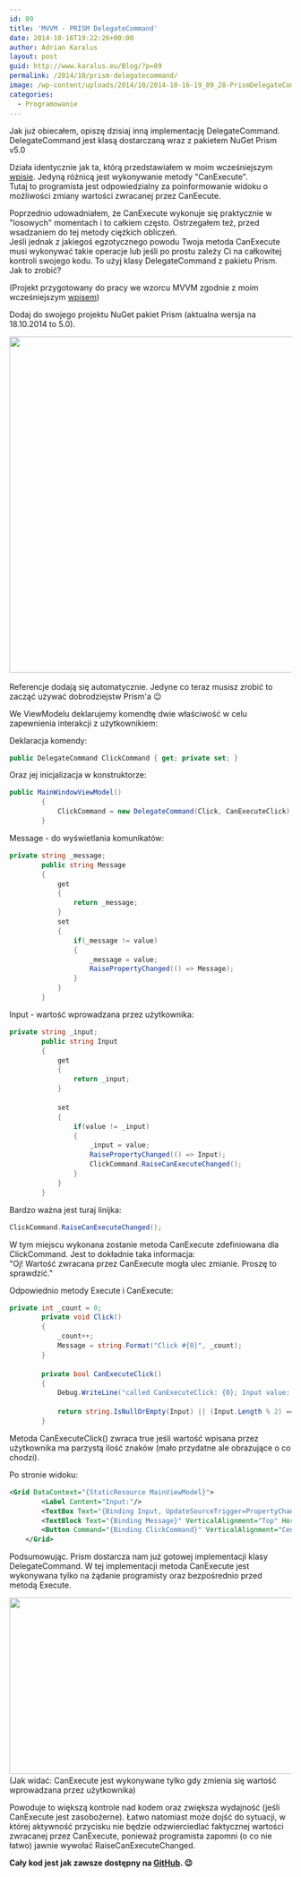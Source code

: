 ```yaml
---
id: 89
title: 'MVVM - PRISM DelegateCommand'
date: 2014-10-16T19:22:26+00:00
author: Adrian Karalus
layout: post
guid: http://www.karalus.eu/Blog/?p=89
permalink: /2014/10/prism-delegatecommand/
image: /wp-content/uploads/2014/10/2014-10-16-19_09_28-PrismDelegateCommand-Running-Microsoft-Visual-Studio.png
categories:
  - Programowanie
---
```

Jak już obiecałem, opiszę dzisiaj inną implementację DelegateCommand.  
DelegateCommand jest klasą dostarczaną wraz z pakietem NuGet Prism v5.0

<!--more-->

Działa identycznie jak ta, którą przedstawiałem w moim wcześniejszym <a href="http://www.karalus.eu/Blog/2014/10/c-wpf-mvvm-delegatecommand/" target="_blank">wpisie</a>. Jedyną różnicą jest wykonywanie metody "CanExecute".  
Tutaj to programista jest odpowiedzialny za poinformowanie widoku o możliwości zmiany wartości zwracanej przez CanEecute.

Poprzednio udowadniałem, że CanExecute wykonuje się praktycznie w "losowych" momentach i to całkiem często. Ostrzegałem też, przed wsadzaniem do tej metody ciężkich obliczeń.  
Jeśli jednak z jakiegoś egzotycznego powodu Twoja metoda CanExecute musi wykonywać takie operacje lub jeśli po prostu zależy Ci na całkowitej kontroli swojego kodu. To użyj klasy DelegateCommand z pakietu Prism. Jak to zrobić?

(Projekt przygotowany do pracy we wzorcu MVVM zgodnie z moim wcześniejszym <a href="http://www.karalus.eu/Blog/2014/08/c-wpf-mvvm-nowy-projekt-project-template/" target="_blank">wpisem</a>)

Dodaj do swojego projektu NuGet pakiet Prism (aktualna wersja na 18.10.2014 to 5.0).

[<img class="alignnone wp-image-90 size-full" src="/wp-content/uploads/2014/10/2014-10-15-20_50_09-PrismDelegateCommand-Manage-NuGet-Packages.png?resize=900%2C600" alt="" width="900" height="600" srcset="/wp-content/uploads/2014/10/2014-10-15-20_50_09-PrismDelegateCommand-Manage-NuGet-Packages.png?w=900 900w, /wp-content/uploads/2014/10/2014-10-15-20_50_09-PrismDelegateCommand-Manage-NuGet-Packages.png?resize=300%2C200 300w" sizes="(max-width: 900px) 100vw, 900px" data-recalc-dims="1" />](/wp-content/uploads/2014/10/2014-10-15-20_50_09-PrismDelegateCommand-Manage-NuGet-Packages.png)

 

Referencje dodają się automatycznie. Jedyne co teraz musisz zrobić to zacząć używać dobrodziejstw Prism'a 😉

We ViewModelu deklarujemy komendtę dwie właściwość w celu zapewnienia interakcji z użytkownikiem:

Deklaracja komendy:

```csharp
public DelegateCommand ClickCommand { get; private set; }
```

Oraz jej inicjalizacja w konstruktorze:

```csharp
public MainWindowViewModel()
        {
            ClickCommand = new DelegateCommand(Click, CanExecuteClick);
        }
```

Message - do wyświetlania komunikatów:

```csharp
private string _message;
        public string Message
        {
            get
            {
                return _message;
            }
            set
            {
                if(_message != value)
                {
                    _message = value;
                    RaisePropertyChanged(() => Message);
                }
            }
        }
```

Input - wartość wprowadzana przez użytkownika:

```csharp
private string _input;
        public string Input
        {
            get
            {
                return _input;
            }

            set
            {
                if(value != _input)
                {
                    _input = value;
                    RaisePropertyChanged(() => Input);
                    ClickCommand.RaiseCanExecuteChanged();
                }
            }
        }
```

Bardzo ważna jest turaj linijka:

```csharp
ClickCommand.RaiseCanExecuteChanged();
```

W tym miejscu wykonana zostanie metoda CanExecute zdefiniowana dla ClickCommand. Jest to dokładnie taka informacja:  
"Oj! Wartość zwracana przez CanExecute mogła ulec zmianie. Proszę to sprawdzić."

Odpowiednio metody Execute i CanExecute:

```csharp
private int _count = 0;
        private void Click()
        {
            _count++;
            Message = string.Format("Click #{0}", _count);
        }

        private bool CanExecuteClick()
        {
            Debug.WriteLine("called CanExecuteClick: {0}; Input value: {1}", DateTime.Now, Input);

            return string.IsNullOrEmpty(Input) || (Input.Length % 2) == 0;
        }
```

Metoda CanExecuteClick() zwraca true jeśli wartość wpisana przez użytkownika ma parzystą ilość znaków (mało przydatne ale obrazujące o co chodzi).

Po stronie widoku:

```xml
<Grid DataContext="{StaticResource MainViewModel}">
        <Label Content="Input:"/>
        <TextBox Text="{Binding Input, UpdateSourceTrigger=PropertyChanged}" Margin="40,5,0,0" Width="120" VerticalAlignment="Top" HorizontalAlignment="Left"/>
        <TextBlock Text="{Binding Message}" VerticalAlignment="Top" HorizontalAlignment="Center"/>
        <Button Command="{Binding ClickCommand}" VerticalAlignment="Center" HorizontalAlignment="Center" Content="Click!"/>
    </Grid>
```

Podsumowując. Prism dostarcza nam już gotowej implementacji klasy DelegateCommand. W tej implementacji metoda CanExecute jest wykonywana tylko na żądanie programisty oraz bezpośrednio przed metodą Execute.

[<img class="alignnone wp-image-92 size-full" src="/wp-content/uploads/2014/10/2014-10-16-19_09_28-PrismDelegateCommand-Running-Microsoft-Visual-Studio.png?resize=701%2C315" alt="" width="701" height="315" srcset="/wp-content/uploads/2014/10/2014-10-16-19_09_28-PrismDelegateCommand-Running-Microsoft-Visual-Studio.png?w=701 701w, /wp-content/uploads/2014/10/2014-10-16-19_09_28-PrismDelegateCommand-Running-Microsoft-Visual-Studio.png?resize=300%2C134 300w" sizes="(max-width: 701px) 100vw, 701px" data-recalc-dims="1" />](/wp-content/uploads/2014/10/2014-10-16-19_09_28-PrismDelegateCommand-Running-Microsoft-Visual-Studio.png)(Jak widać: CanExecute jest wykonywane tylko gdy zmienia się wartość wprowadzana przez użytkownika)

Powoduje to większą kontrole nad kodem oraz zwiększa wydajność (jeśli CanExecute jest zasobożerne). Łatwo natomiast może dojść do sytuacji, w której aktywność przycisku nie będzie odzwierciedlać faktycznej wartości zwracanej przez CanExecute, ponieważ programista zapomni (o co nie łatwo) jawnie wywołać RaiseCanExecuteChanged.

 

**Cały kod jest jak zawsze dostępny na <a href="https://github.com/AdrianRamzes/PrismDelegateCommand" target="_blank">GitHub</a>. 😉**

 

 